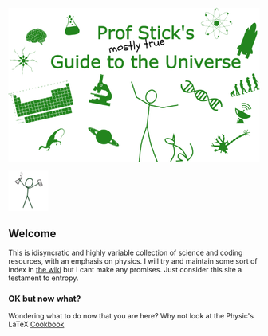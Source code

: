 ![Prof Stick's Guide to the Universe](https://github.com/ProfStick/psg2u/blob/master/media/G2U_logo.png)

<img src="./media/prof_stick_logo.png" width="80">

## Welcome

This is idisyncratic and highly variable collection of science and coding resources, with an emphasis on physics. I will try and maintain some sort of index in [the wiki](https://github.com/ProfStick/psg2u/wiki) but I cant make any promises. Just consider this site a testament to entropy.

### OK but now what?

Wondering what to do now that you are here? Why not look at the Physic's LaTeX [Cookbook](./Physics/physics_latex_cookbook.html)
